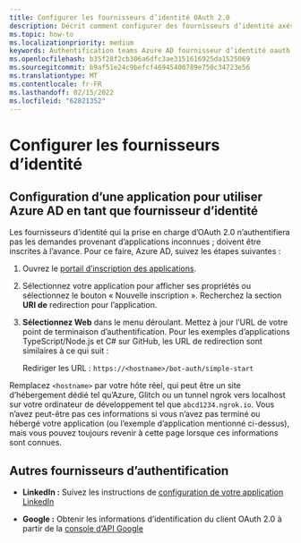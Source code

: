 ```yaml
---
title: Configurer les fournisseurs d’identité OAuth 2.0
description: Décrit comment configurer des fournisseurs d’identité axés sur Microsoft Azure Active Directory (Azure AD)
ms.topic: how-to
ms.localizationpriority: medium
keywords: Authentification teams Azure AD fournisseur d’identité oauth
ms.openlocfilehash: b35f28f2cb306a6dfc3ae3151616925da1525069
ms.sourcegitcommit: b9af51e24c9befcf46945400789e750c34723e56
ms.translationtype: MT
ms.contentlocale: fr-FR
ms.lasthandoff: 02/15/2022
ms.locfileid: "62821352"
---
```

# <a name="configure-identity-providers"></a>Configurer les fournisseurs d’identité

## <a name="configuring-an-application-to-use-azure-ad-as-an-identity-provider"></a>Configuration d’une application pour utiliser Azure AD en tant que fournisseur d’identité

Les fournisseurs d’identité qui la prise en charge d’OAuth 2.0 n’authentifiera pas les demandes provenant d’applications inconnues ; doivent être inscrites à l’avance. Pour ce faire, Azure AD, suivez les étapes suivantes :

1. Ouvrez le [portail d’inscription des applications](https://ms.portal.azure.com/#blade/Microsoft_AAD_RegisteredApps/ApplicationsListBlade).

2. Sélectionnez votre application pour afficher ses propriétés ou sélectionnez le bouton « Nouvelle inscription ». Recherchez la section **URI de** redirection pour l’application.

3. **Sélectionnez Web** dans le menu déroulant. Mettez à jour l’URL de votre point de terminaison d’authentification. Pour les exemples d’applications TypeScript/Node.js et C# sur GitHub, les URL de redirection sont similaires à ce qui suit :

    Rediriger les URL : `https://<hostname>/bot-auth/simple-start`

Remplacez `<hostname>` par votre hôte réel, qui peut être un site d’hébergement dédié tel qu’Azure, Glitch ou un tunnel ngrok vers localhost sur votre ordinateur de développement tel que `abcd1234.ngrok.io`. Vous n’avez peut-être pas ces informations si vous n’avez pas terminé ou hébergé votre application (ou l’exemple d’application mentionné ci-dessus), mais vous pouvez toujours revenir à cette page lorsque ces informations sont connues.

## <a name="other-authentication-providers"></a>Autres fournisseurs d’authentification

* **LinkedIn :** Suivez les instructions de [configuration de votre application LinkedIn](/linkedin/talent/apply-with-linkedin)

* **Google :** Obtenir les informations d’identification du client OAuth 2.0 à partir de la [console d’API Google](https://console.developers.google.com/)
